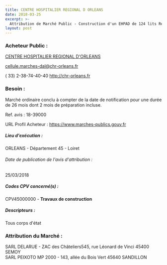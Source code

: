 ```yaml
---
title: CENTRE HOSPITALIER REGIONAL D ORLEANS
date: 2018-03-25
excerpt: >-
  Attribution de Marché Public - Construction d'un EHPAD de 124 lits Résidence le Bois Fleuri Saran avec Finitions de second oeuvre et pose de plafonds suspendus AO 2017-15C
layout: post
---
```


### Acheteur Public : 
<a href="/acheteur-138/siren-264500091"> CENTRE HOSPITALIER REGIONAL D'ORLEANS</a><br/>



cellule.marches-dal@chr-orleans.fr

( 33) 2-38-74-40-40
http://chr-orleans.fr
### Besoin :

Marché ordinaire conclu à compter de la date de notification pour une durée de 26 mois dont 2 mois de préparation incluse.

Ref. avis : 18-39000

URL Profil Acheteur : https://www.marches-publics.gouv.fr

##### Lieu d'exécution :

ORLEANS - Département 45 - Loiret

###### Date de publication de l'avis d'attribution : 
25/03/2018

##### Codes CPV concerné(s) :
CPV45000000 - **Travaux de construction** <br/>

##### Descripteurs :
Tous corps d'état <br/>

### Attribution du Marché :
SARL DELARUE - ZAC des Châteliers545, rue Léonard de Vinci 45400 SEMOY <br/>
SARL PEIXOTO MP 2000 - 143, allée du Bois Vert 45640 SANDILLON <br/>

